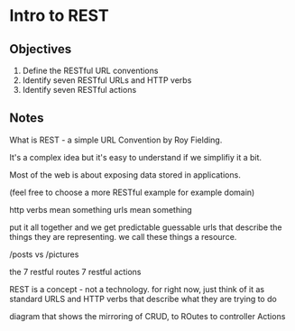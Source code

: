 # Intro to REST

## Objectives

1. Define the RESTful URL conventions
2. Identify seven RESTful URLs and HTTP verbs
3. Identify seven RESTful actions


## Notes

What is REST - a simple URL Convention by Roy Fielding.

It's a complex idea but it's easy to understand if we simplifiy it a bit.

Most of the web is about exposing data stored in applications.

(feel free to choose a more RESTful example for example domain)

http verbs mean something urls mean something

put it all together and we get predictable guessable urls that describe the things they are representing. we call these things a resource.

/posts vs /pictures

the 7 restful routes 7 restful actions

REST is a concept - not a technology. for right now, just think of it as standard URLS and HTTP verbs that describe what they are trying to do

diagram that shows the mirroring of CRUD, to ROutes to controller Actions
